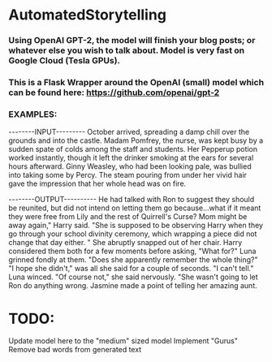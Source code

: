 # AutomatedStorytelling
### Using OpenAI GPT-2, the model will finish your blog posts; or whatever else you wish to talk about. Model is very fast on Google Cloud (Tesla GPUs).

### This is a Flask Wrapper around the OpenAI (small) model which can be found here: https://github.com/openai/gpt-2

### EXAMPLES:

--------INPUT---------
 October arrived, spreading a damp chill over the grounds and into the castle. Madam Pomfrey, the nurse, was kept busy by a sudden spate of colds among the staff and students. Her Pepperup potion worked instantly, though it left the drinker smoking at the ears for several hours afterward. Ginny Weasley, who had been looking pale, was bullied into taking some by Percy. The steam pouring from under her vivid hair gave the impression that her whole head was on fire. 

 
 --------OUTPUT----------
 He had talked with Ron to suggest they should be reunited, but did not intend on letting them go because...what if it meant they were free from Lily and the rest of Quirrell's Curse? Mom might be away again," Harry said. "She is supposed to be observing Harry when they go through your school divinity ceremony, which wrapping a piece did not change that day either. " She abruptly snapped out of her chair. Harry considered them both for a few moments before asking, "What for?" Luna grinned fondly at them. "Does she apparently remember the whole thing?" "I hope she didn't," was all she said for a couple of seconds. "I can't tell." Luna winced. "Of course not," she said nervously. "She wasn't going to let Ron do anything wrong. Jasmine made a point of telling her amazing aunt.




# TODO:

Update model here to the "medium" sized model
Implement "Gurus"
Remove bad words from generated text 


